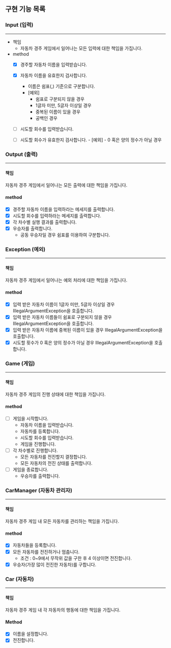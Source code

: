 ## 구현 기능 목록

### Input (입력)

--------

- 책임 
   - 자동차 경주 게임에서 일어나는 모든 입력에 대한 책임을 가집니다.
- method
   - [x] 경주할 자동차 이름을 입력받습니다.
   - [x] 자동차 이름을 유효한지 검사합니다.
     - 이름은 쉼표(,) 기준으로 구분합니다.
     - [예외]
         - 쉼표로 구분되지 않을 경우
         - 1글자 미만, 5글자 이상일 경우
         - 중복된 이름이 있을 경우
         - 공백인 경우

   - [ ] 시도할 회수를 입력받습니다.
   - [ ] 시도할 회수가 유효한지 검사합니다.
         - [예외]
           - 0 혹은 양의 정수가 아닐 경우

### Output (출력)

--------

#### 책임
자동차 경주 게임에서 일어나는 모든 출력에 대한 책임을 가집니다.
  
#### method
  - [x] 경주할 자동차 이름을 입력하라는 메세지를 출력합니다.
  - [x] 시도할 회수를 입력하라는 메세지를 출력합니다.
  - [x] 각 차수별 실행 결과를 출력합니다.
  - [x] 우승자를 출력합니다.
     - 공동 우승자일 경우 쉼표를 이용하여 구분합니다.

### Exception (예외)

--------

#### 책임
자동차 경주 게임에서 일어나는 예외 처리에 대한 책임을 가집니다. 

#### method

- [x] 입력 받은 자동차 이름이 1글자 미만, 5글자 이상일 경우 IllegalArgumentException을 호출합니다.
- [x] 입력 받은 자동차 이름들이 쉼표로 구분되지 않을 경우 IllegalArgumentException을 호출합니다.
- [x] 입력 받은 자동차 이름에 중복된 이름이 있을 경우 IllegalArgumentException을 호출합니다.
- [x] 시도할 횟수가 0 혹은 양의 정수가 아닐 경우 IllegalArgumentException을 호출합니다.

### Game (게입)

--------

#### 책임
자동차 경주 게임의 진행 상태에 대한 책임을 가집니다. 

#### method

- [ ] 게임을 시작합니다.
  - 자동차 이름을 입력받습니다.
  - 자동차를 등록합니다.
  - 시도할 회수를 입력받습니다.
  - 게임을 진행합니다.
- [ ] 각 차수별로 진행합니다.
   - 모든 자동차를 전진할지 결정합니다.
   - 모든 자동차의 전진 상태를 출력합니다.
- [ ] 게임을 종료합니다.
  - 우승자를 출력합니다.

### CarManager (자동차 관리자)

--------

#### 책임
자동차 경주 게임 내 모든 자동차를 관리하는 책임을 가집니다.

#### method

- [x] 자동차들을 등록합니다.
- [x] 모든 자동차를 전진하거나 멈춥니다.
   - 조건 : 0~9에서 무작위 값을 구한 후 4 이상이면 전진합니다.
- [x] 우승자(가장 많이 전진한 자동차)를 구합니다.

### Car (자동차)

--------

#### 책임
자동차 경주 게임 내 각 자동차의 행동에 대한 책임을 가집니다.

#### Method 
- [x] 이름을 설정합니다.
- [x] 전진합니다. 
